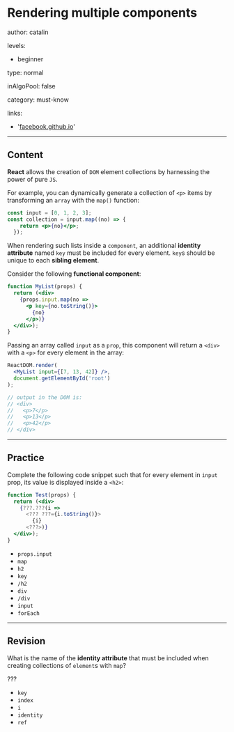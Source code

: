 # Rendering multiple components
author: catalin

levels:

  - beginner

type: normal

inAlgoPool: false

category: must-know

links:

  - '[facebook.github.io](https://facebook.github.io/react/docs/lists-and-keys.html)'

---
## Content

**React** allows the creation of `DOM` element collections by harnessing the power of pure `JS`.

For example, you can dynamically generate a collection of `<p>` items by transforming an `array` with the `map()` function:
```jsx
const input = [0, 1, 2, 3];
const collection = input.map((no) => {
    return <p>{no}</p>;
  });
```

When rendering such lists inside a `component`, an additional **identity attribute** named `key` must be included for every element. `key`s should be unique to each **sibling element**.

Consider the following **functional component**:
```jsx
function MyList(props) {
  return (<div>
    {props.input.map(no =>
      <p key={no.toString()}>
        {no}
      </p>)}
  </div>);
}
```
Passing an array called `input` as a `prop`, this component will return a `<div>` with a `<p>` for every element in the array:
```jsx
ReactDOM.render(
  <MyList input={[7, 13, 42]} />,
  document.getElementById('root')
);

// output in the DOM is:
// <div>
//   <p>7</p>
//   <p>13</p>
//   <p>42</p>
// </div>
```

---
## Practice

Complete the following code snippet such that for every element in `input` prop, its value is displayed inside a `<h2>`:
```jsx
function Test(props) {
  return (<div>
    {???.???(i =>
      <??? ???={i.toString()}>
        {i}
      <???>)}
  </div>);
}
```

* `props.input`
* `map`
* `h2`
* `key`
* `/h2`
* `div`
* `/div`
* `input`
* `forEach`

---
## Revision

What is the name of the **identity attribute** that must be included when creating collections of `element`s with `map`?

???

* `key`
* `index`
* `i`
* `identity`
* `ref`
